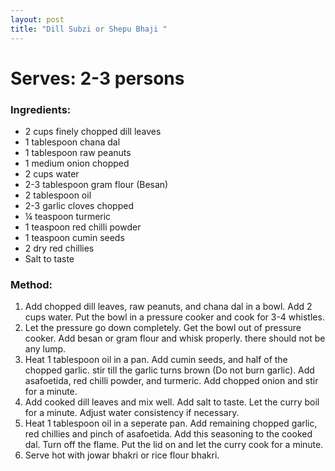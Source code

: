 ```yaml
---
layout: post
title: "Dill Subzi or Shepu Bhaji "
---
```




# Serves: 2-3 persons

### Ingredients:
* 2 cups finely chopped dill leaves
* 1 tablespoon chana dal
* 1 tablespoon raw peanuts
* 1 medium onion chopped 
* 2 cups water
* 2-3 tablespoon gram flour (Besan)
* 2 tablespoon oil 
* 2-3 garlic cloves chopped
* ¼ teaspoon turmeric
* 1 teaspoon red chilli powder
* 1 teaspoon cumin seeds
* 2 dry red chillies
* Salt to taste

### Method:
1. Add chopped dill leaves, raw peanuts, and chana dal in a bowl. Add 2 cups water. Put the bowl in a pressure cooker and cook for 3-4 whistles. 
2. Let the pressure go down completely. Get the bowl out of pressure cooker. Add besan or gram flour and whisk properly. there should not be any lump. 
3. Heat 1 tablespoon oil in a pan. Add cumin seeds, and half of the chopped garlic. stir till the garlic turns brown (Do not burn garlic). Add asafoetida, red chilli powder, and turmeric. Add chopped onion and stir for a minute. 
3. Add cooked dill leaves and mix well. Add salt to taste. Let the curry boil for a minute. Adjust water consistency if necessary. 
4. Heat 1 tablespoon oil in a seperate pan. Add remaining chopped garlic, red chillies and pinch of asafoetida. Add this seasoning to the cooked dal. Turn off the flame. Put the lid on and let the curry cook for a minute. 
5. Serve hot with jowar bhakri or rice flour bhakri.